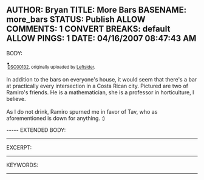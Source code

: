 AUTHOR: Bryan
TITLE: More Bars
BASENAME: more_bars
STATUS: Publish
ALLOW COMMENTS: 1
CONVERT BREAKS: __default__
ALLOW PINGS: 1
DATE: 04/16/2007 08:47:43 AM
-----
BODY:
<style type="text/css">
.flickr-photo { border: solid 2px #000000; }
.flickr-yourcomment { }
.flickr-frame { text-align: left; padding: 3px; }
.flickr-caption { font-size: 0.8em; margin-top: 0px; }
</style>

<div class="flickr-frame">
	<a href="http://www.flickr.com/photos/leftsider/455270813/" title="photo sharing"><img src="http://farm1.static.flickr.com/186/455270813_574015d733.jpg" class="flickr-photo" alt="" /></a>
<br />
	<span class="flickr-caption"><a href="http://www.flickr.com/photos/leftsider/455270813/">DSC00132</a>, originally uploaded by <a href="http://www.flickr.com/people/leftsider/">Leftsider</a>.</span>
</div>
				
<p class="flickr-yourcomment">
	In addition to the bars on everyone's house, it would seem that there's a bar at practically every intersection in a Costa Rican city. Pictured are two of Ramiro's friends. He is a mathematician, she is a professor in horticulture, I believe.<br />
<br />
As I do not drink, Ramiro spurned me in favor of Tav, who as aforementioned is down for anything. :)
</p>
-----
EXTENDED BODY:

-----
EXCERPT:

-----
KEYWORDS:

-----


